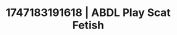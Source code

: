 ---
categories:
- Sensory play
- Flushed skin
- Modesty
- Spitroast
- Deepthroat
image: /assets/images/1747183191618.jpg
layout: post
seo:
  description: Featured content with high-quality Scat Fetish, ABDL Play. HD images
    available.
  keywords: Scat Fetish, ABDL Play
  og_image: /assets/images/1747183191618.jpg
  schema_type: VisualArtwork
tags:
- ABDL Play
- Scat Fetish
- '#1747183191618'
title: 1747183191618 | ABDL Play Scat Fetish
---